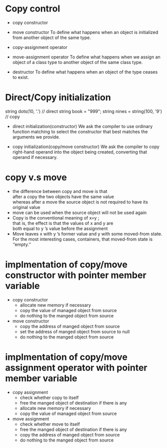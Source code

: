 # Copy control

- copy constructor
- move constructor
To define what happens when an object is initialized
from another object of the same type.

- copy-assignment operator
- move-assignment operator
To define what happens when we assign an object of a class type
to another object of the same class type.

- destructor
To define what happens when an object of the type ceases to exist.

# Direct/Copy initialization

string dots(10, '.')  // direct
string book = "999";
string nines = string(100, '9')  // copy

- direct initialization(constructor)
We ask the compiler to use ordinary function matching to select the
constructor that best matches the arguments we provide.

- copy initialization(copy/move constructor)
We ask the compiler to copy right-hand operand into the object being created,
converting that operand if necessary.


# copy v.s move
- the difference between copy and move is that<br>
  after a copy the two objects have the same value<br>
  whereas after a move the source object is not required to have its original value
- move can be used when the source object will not be used again
- Copy is the conventional meaning of x=y ; <br>
  that is, the effect is that the values of x and y are<br>
  both equal to y ’s value before the assignment
- Move leaves x with y ’s former value and y with some moved-from state. <br>
  For the most interesting cases, containers, that moved-from state is ‘‘empty.’’    


# implmentation of copy/move constructor with pointer member variable
* copy constructor
  * allocate new memory if necessary
  * copy the value of managed object from source
  * do nothing to the manged object from source
* move constructor
  * copy the address of manged object from source
  * set the address of manged object from source to null
  * do nothing to the manged object from source

# implmentation of copy/move assignment operator with pointer member variable
* copy assignment
  * check whether copy to itself
  * free the manged object of destination if there is any
  * allocate new memory if necessary
  * copy the value of managed object from source
* move assignment
  * check whether move to itself
  * free the manged object of destination if there is any
  * copy the address of manged object from source
  * do nothing to the manged object from source
